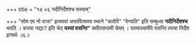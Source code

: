 +++
title = "१४ ०६ नदीनिर्देशश्च यस्याम्"

+++
"सोम एव नो राजा" इत्यस्वां असावित्यस्य स्थाने "कावेरि" "वेगवति" इति सम्बुध्या **नदीनिर्देशश्च** भवति ।
कस्या नद्याः? इति चेत् **यस्यां वसन्ति"** समीपसप्तमी चेयम् ।
यस्यास्समीपे वसन्ति तस्या निर्देश इत्यर्थः ॥६॥
